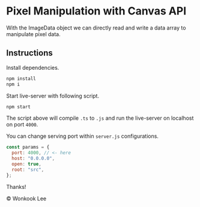 # Pixel Manipulation with Canvas API

With the ImageData object we can directly read and write a data array to manipulate pixel data.

## Instructions

Install dependencies.

```bash
npm install
npm i
```

Start live-server with following script.

```bash
npm start
```

The script above will compile `.ts` to `.js` and run the live-server on localhost on port `4000`.

You can change serving port within `server.js` configurations.

```js
const params = {
  port: 4000, // <- here
  host: "0.0.0.0",
  open: true,
  root: "src",
};
```

Thanks!

© Wonkook Lee
